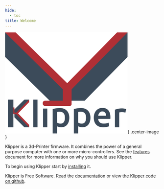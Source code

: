 ```yaml
---
hide:
  - toc
title: Welcome
---
```


![](img/klipper-logo.png){ .center-image }

Klipper is a 3d-Printer firmware. It combines the power of a general
purpose computer with one or more micro-controllers. See the
[features](Features.md) document for more information on why you
should use Klipper.

To begin using Klipper start by [installing](Installation.md) it.

Klipper is Free Software. Read the [documentation](Overview.md) or
view [the Klipper code on github](https://github.com/KevinOConnor/klipper).
